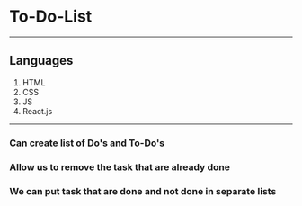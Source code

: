 # To-Do-List
---
## Languages
1. HTML
2. CSS
3. JS
4. React.js
---
### Can create list of Do's and To-Do's
### Allow us to remove the task that are already done
### We can put task that are done and not done in separate lists
